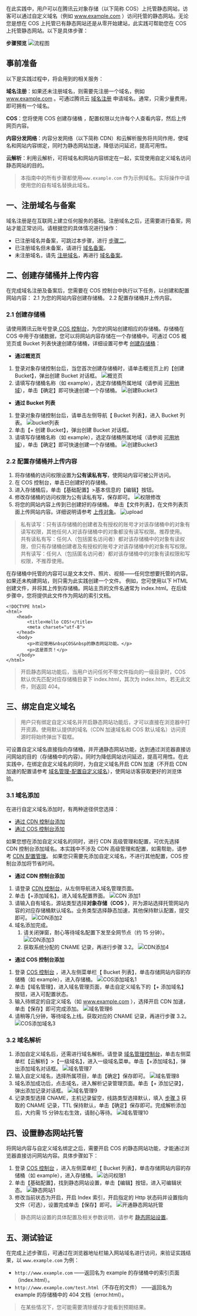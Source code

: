 在此实践中，用户可以在腾讯云对象存储（以下简称 COS）上托管静态网站，访客可以通过自定义域名（例如 www.example.com ）访问托管的静态网站。无论您是想在 COS 上托管已有静态网站还是从零开始建站，此实践可帮助您在 COS 上托管静态网站。以下是具体步骤：

**步骤预览**
![流程图](//mc.qcloudimg.com/static/img/33e1c857baf9bf191b1b668ae3c1f514/image.png)
## 事前准备
以下是实践过程中，将会用到的相关服务：

**域名注册**：如果还未注册域名，则需要先注册一个域名，例如 www.example.com 。可通过腾讯云 [域名注册](https://dnspod.cloud.tencent.com/?from=qcloud) 申请域名。通常，只需少量费用，即可拥有一个域名。

**COS**：您将使用 COS 创建存储桶 ，配置权限以允许每个人查看内容，然后上传网页内容。

**内容分发网络**：内容分发网络（以下简称 CDN）和云解析服务将共同作用，使域名和网站内容绑定，同时为静态网站加速，降低访问延迟，提高可用性。

**云解析**：利用云解析，可将域名和网站内容绑定在一起，实现使用自定义域名访问静态网站的目的。

> 本指南中的所有步骤都使用`www.example.com` 作为示例域名。实际操作中请使用您的自有域名替换此域名。

## 一、注册域名与备案
域名注册是在互联网上建立任何服务的基础。注册域名之后，还需要进行备案，网站才能正常访问。请根据您的具体情况进行操作：
- 已注册域名并备案，可跳过本步骤，进行 [步骤二](#创建存储桶)。
- 已注册域名但未备案，请进行 [域名备案](https://cloud.tencent.com/product/ba)。
- 未注册域名，请先 [注册域名](https://dnspod.cloud.tencent.com/?from=qcloud)，再进行 [域名备案](https://cloud.tencent.com/product/ba)。

<span id="创建存储桶"></span>
## 二、创建存储桶并上传内容
在完成域名注册及备案后，您需要在 COS 控制台中执行以下任务，以创建和配置网站内容：
2.1 为您的网站内容创建存储桶。
2.2 配置存储桶并上传内容。

### 2.1 创建存储桶
请使用腾讯云账号登录[ COS 控制台](https://console.cloud.tencent.com/cos4)，为您的网站创建相应的存储桶。存储桶在 COS 中用于存储数据，您可以将网站内容存储在一个存储桶中。可通过 COS 概览页或 Bucket 列表快速创建存储桶，详细设置可参考 [创建存储桶](https://cloud.tencent.com/document/product/436/6232)：
-  **通过概览页**
 1. 登录对象存储控制台后，当您首次创建存储桶时，请单击概览页上的【创建 Bucket】，弹出创建 Bucket 对话框。
![概览页](//mc.qcloudimg.com/static/img/598d047d08b5f990e0efe0943b3bf74d/image.png)
 2. 请填写存储桶名称（如 example），选定存储桶所属地域（请参阅 [可用地域](https://cloud.tencent.com/document/product/436/6224)），单击【确定】即可快速创建一个存储桶。
![创建Bucket3](//mc.qcloudimg.com/static/img/c092210dcbeb9781297bfdd3a2306521/image.png)

- **通过 Bucket 列表** 
 1. 登录对象存储控制台后，请单击左侧导航【 Bucket 列表】，进入 Bucket 列表。
![bucket列表](//mc.qcloudimg.com/static/img/915383ea2a680d7b09088579ee4ac021/image.png)
 2. 单击【+ 创建 Bucket】，弹出创建 Bucket 对话框。
 3. 请填写存储桶名称（如 example），选定存储桶所属地域（请参阅 [可用地域](https://cloud.tencent.com/document/product/436/6224)），单击【确定】即可快速创建一个存储桶。
![创建Bucket3](//mc.qcloudimg.com/static/img/c092210dcbeb9781297bfdd3a2306521/image.png)


### 2.2 配置存储桶并上传内容
1. 将存储桶的访问权限设置为**公有读私有写**，使网站内容可被公开访问。
 1. 在 COS 控制台，单击已创建好的存储桶。
 2. 进入存储桶后，单击【基础配置】>基本信息的【编辑】按钮。
 3. 修改存储桶的访问权限为公有读私有写，保存即可。
![权限修改](//mc.qcloudimg.com/static/img/dbe9b445af96bb13b6b84598b68a56e9/image.png)
2. 将您的网站内容上传到已创建好的存储桶。
单击【文件列表】，在文件列表页面上传网站内容。详细说明请参考 [上传对象](https://cloud.tencent.com/document/product/436/6233)。
![upload](//mc.qcloudimg.com/static/img/6dcf9bd44e00b393555c5f683f7544da/image.png)

> 私有读写：只有该存储桶的创建者及有授权的账号才对该存储桶中的对象有读写权限，其他任何人对该存储桶中的对象都没有读写权限。推荐使用。 
> 共有读私有写：任何人（包括匿名访问者）都对该存储桶中的对象有读权限，但只有存储桶创建者及有授权的账号才对该存储桶中的对象有写权限。 
> 共有读写：任何人（包括匿名访问者）都对该存储桶中的对象有读权限和写权限，不推荐使用。

在存储桶中托管的内容可以是文本文件、照片、视频——任何您想要托管的内容。如果还未构建网站，则只需为此实践创建一个文件。
例如，您可使用以下 HTML 创建文件，并将其上传到存储桶。网站主页的文件名通常为 index.html。在后续步骤中，您将提供此文件作为网站的索引文档。
```
<!DOCTYPE html>
<html>
    <head>
        <title>Hello COS!</title>
        <meta charset="utf-8">
    </head>
    <body>
        <p>欢迎使用&nbspCOS&nbsp的静态网站功能。</p>
        <p>这是首页！</p>
    </body>
</html>
```
> 开启静态网站功能后，当用户访问任何不带文件指向的一级目录时，COS 默认优先匹配对应存储桶目录下 index.html，其次为 index.htm，若无此文件，则返回 404。

##  三、绑定自定义域名
> 用户只有绑定自定义域名并开启静态网站功能后，才可以直接在浏览器中打开资源。使用默认提供的域名（CDN 加速域名和 COS 默认域名）访问资源时将始终弹出下载框。

可设置自定义域名直接指向存储桶，并开通静态网站功能，达到通过浏览器直接访问网站的目的（存储桶中的内容）。同时为降低网站访问延迟，提高可用性。在此实践中，在绑定自定义域名的同时，为自定义域名开启 CDN 加速（不开启 CDN 加速的配置请参考 [域名管理-配置自定义域名](https://cloud.tencent.com/document/product/436/6252#.E9.85.8D.E7.BD.AE.E8.87.AA.E5.AE.9A.E4.B9.89.E5.9F.9F.E5.90.8D)），使网站访客获取更好的浏览体验。
### 3.1 域名添加
在进行自定义域名添加时，有两种途径供您选择：
- [通过 CDN 控制台添加](#通过CDN控制台)
- [通过 COS 控制台添加](#通过COS控制台)

如果您想在添加自定义域名的同时，进行 CDN 高级管理和配置，可优先选择 CDN 控制台添加域名。本实践中不涉及 CDN 高级管理和配置，如需帮助，请参考 [CDN 配置管理](https://cloud.tencent.com/document/product/228/6288)。
如果您只需要先添加自定义域名，不进行其他配置，COS 控制台添加将节省时间。
<span id="通过CDN控制台"></span>
- **通过 CDN 控制台添加** 
 1. 请登录 [CDN 控制台](https://console.cloud.tencent.com/cdn)，从左侧导航进入域名管理页面。
 2. 单击【+添加域名】，进入域名配置界面。
![CDN 添加1](//mc.qcloudimg.com/static/img/d8738549ff278dde2702e3e2414240db/image.png)
 3. 请输入自有域名，源站类型选择**对象存储（COS ）**，并为源站选择托管网站内容的对应存储桶默认域名。业务类型选择静态加速，其他保持默认配置，提交即可。
![CDN添加2](//mc.qcloudimg.com/static/img/83505f18ad572e90c40d1f1e7bc24e90/image.png)
 4. 域名添加完成。
     1. 请关闭弹窗，耐心等待域名配置下发至全网节点（约 15 分钟）。
![CDN添加3](//mc.qcloudimg.com/static/img/9ed0be361b2cd3bde8a0e4b557dafaba/image.png)
     2. 获取系统分配的 CNAME 记录，再进行步骤 3.2。
![CDN添加4](//mc.qcloudimg.com/static/img/3922bf529760e262316381936e40e26c/image.png)

<span id="通过COS控制台"></span>
- **通过 COS 控制台添加**
 1. 登录 [COS 控制台](https://console.cloud.tencent.com/cos4/index) ，进入左侧菜单栏【 Bucket 列表】，单击存储网站内容的存储桶（如 example），进入存储桶。
![COS添加域名1](//mc.qcloudimg.com/static/img/d9334338a1fb26670997ca716500a5a6/image.png)
 2. 单击【域名管理】，进入域名管理页面，单击自定义域名下的【+ 添加域名】按钮，进入可配置状态。
 3. 输入待绑定的自定义域名（如 www.example.com ），选择开启 CDN 加速，单击【保存】即可完成添加。
![域名管理6](//mc.qcloudimg.com/static/img/0f961cc797d90a2d59ce73c1d688385a/image.png)
 4. 请稍等几分钟，等待域名上线。获取对应的 CNAME 记录，再进行步骤 3.2。
![COS添加域名3](//mc.qcloudimg.com/static/img/6950a8955b4544e33bb9a4a5b05924c6/image.png)

### 3.2 域名解析
1. 添加自定义域名后，还需进行域名解析。请登录 [域名管理控制台](https://console.cloud.tencent.com/cns/domains)，单击左侧菜单栏【云解析】>【一级域名】，进入一级域名菜单。单击【+添加域名】，弹出添加域名对话框。
![域名管理7](//mc.qcloudimg.com/static/img/6ac3a93bda882224cbd6c2f591397042/image.png)
2. 输入自定义域名，选择所属项目，单击【确定】保存即可。
![域名管理8](//mc.qcloudimg.com/static/img/8364ae1f871077a2755c4ea9c8071041/image.png)
3. 域名添加成功后，点击域名，进入解析记录管理页面。单击【+ 添加记录】，弹出添加记录对话框。
![域名管理9](//mc.qcloudimg.com/static/img/34997fe3c0fa5ccf275997ae6a63a0bd/image.png)
4. 记录类型选择 CNAME，主机记录留空，线路类型选择默认，填入 [步骤 3](#步骤3) 获取的 CNAME 记录，TTL 保持默认，单击【确定】保存即可。完成解析添加后，大约需 15 分钟左右生效，请耐心等待。
![域名管理10](//mc.qcloudimg.com/static/img/8d0fdde4ff83ae50fdfea421935dc93d/image.png)

## 四、设置静态网站托管
将网站内容与自定义域名绑定之后，需要开启 COS 的静态网站功能，才能通过浏览器直接访问网站内容。具体步骤如下：
1. 登录 [ COS 控制台](https://console.cloud.tencent.com/cos4/index) ，进入左侧菜单栏【 Bucket 列表】，单击存储网站内容的存储桶（如 example），进入存储桶。
  ![访问权限1](//mc.qcloudimg.com/static/img/b51d5a77d53c3416324ea3eb283c788c/image.png)
2. 单击【基础配置】，找到静态网站设置，单击【编辑】按钮，进入可编辑状态。
  ![静态网站1](//mc.qcloudimg.com/static/img/682188854dabd038d34a452569feefa3/image.png)
3. 修改当前状态为开启，开启 Index 索引，开启指定的 Http 状态码并设置指向文件（可选），设置完成单击【保存】即可。
![开通静态网站托管](//mc.qcloudimg.com/static/img/ac355b7e26479983790382c25c0ecb42/image.png)

> 静态网站设置的具体配置及相关参数说明，请参考 [静态网站设置](https://cloud.tencent.com/document/product/436/6249)。

## 五、测试验证
在完成上述步骤后，可通过在浏览器地址栏输入网站域名进行访问，来验证实践结果，以 `www.example.com` 为例：

- `http://www.example.com` ——返回名为 example 的存储桶中的索引页面（index.html）。
- `http://www.example.com/test.html`（不存在的文件） ——返回名为 example 的存储桶中的 404 文档（error.html）。

> 在某些情况下，您可能需要清除缓存才能看到预期结果。
